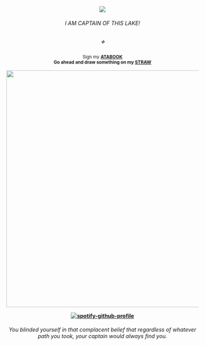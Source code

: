 <div align="center">

![](https://komarev.com/ghpvc/?username=THATGREATDAY&color=6c1d08&label=⚝)

<div align="center">
  
###### I AM CAPTAIN OF THIS LAKE!
##### ✧

<sub>Sign my [**ATABOOK**](https://greatday.atabook.org) <br><b>Go<b> ahead and draw something on my [**STRAW**](https://specialgrade.straw.page)</sub>


<div align="center">

<img src="https://cdn.discordapp.com/attachments/965129582455971881/1346913735566036992/Untitled422_1.png?ex=67d670eb&is=67d51f6b&hm=a4d2bcdde58547eb4cd1c9dc1f9b6f9d8c6615c5019fd8742900f94844719876&" width="620px">

[![spotify-github-profile](https://spotify-github-profile.kittinanx.com/api/view?uid=f2n6prthunxkl481yp07tfdlz&cover_image=true&theme=natemoo-re&show_offline=false&background_color=121212&interchange=false&bar_color=992d1a&bar_color_cover=false)](https://github.com/kittinan/spotify-github-profile)
###### _You blinded yourself in that complacent belief that regardless of whatever path you took, your captain would always find you._
